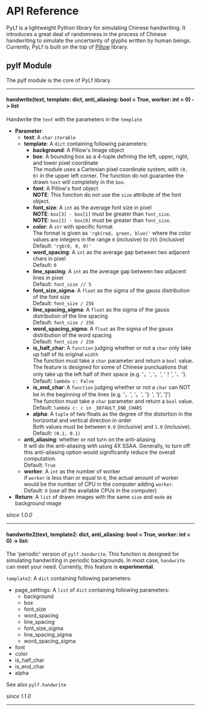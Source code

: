 # API Reference
PyLf is a lightweight Python library for simulating Chinese handwriting. It introduces a great deal of randomness in the
process of Chinese handwriting to simulate the uncertainty of glyphs written by human beings. Currently, PyLf is built 
on the top of [Pillow][Pillow-homepage] library.


## pylf Module
The pylf module is the core of PyLf library.


------------------------------------------------------------------------------------------------------------------------
#### handwrite(text, template: dict, anti_aliasing: bool = True, worker: int = 0) -> list
Handwrite the `text` with the parameters in the `template`
* **Parameter**:
    * **text**: A `char` `iterable`
    * **template**: A `dict` containing following parameters:
        * **background**: A Pillow's Image object
        * **box**: A bounding box as a 4-tuple defining the left, upper, right, and lower pixel coordinate  <br>
            The module uses a Cartesian pixel coordinate system, with `(0, 0)` in the upper left corner. The function do
            not guarantee the drawn `text` will completely in the `box`.
        * **font**: A Pillow's font object  <br>
            **NOTE**: This function do not use the `size` attribute of the font object.
        * **font_size**: A `int` as the average font size in pixel  <br>
            **NOTE**: `box[3] - box[1]` must be greater than `font_size`.  <br>
            **NOTE**: `box[2] - box[0]` must be greater than `font_size`.
        * **color**: A `str` with specific format  <br>
            The format is given as `'rgb(red, green, blue)'` where the color values are integers in the range `0`
            (inclusive) to `255` (inclusive)  <br>
            Default: `'rgb(0, 0, 0)'`
        * **word_spacing**: A `int` as the average gap between two adjacent chars in pixel  <br>
            Default: `0`
        * **line_spacing**: A `int` as the average gap between two adjacent lines in pixel  <br>
            Default: `font_size // 5`
        * **font_size_sigma**: A `float` as the sigma of the gauss distribution of the font size  <br>
            Default: `font_size / 256`
        * **line_spacing_sigma**: A `float` as the sigma of the gauss distribution of the line spacing  <br>
            Default: `font_size / 256`
        * **word_spacing_sigma**: A `float` as the sigma of the gauss distribution of the word spacing  <br>
            Default: `font_size / 256`
        * **is_half_char**: A `function` judging whether or not a `char` only take up half of its original `width`  <br>
            The function must take a `char` parameter and return a `bool` value. The feature is designed for some of
            Chinese punctuations that only take up the left half of their space (e.g. '，', '。', '！', '、').  <br>
            Default: `lambda c: False`
        * **is_end_char**: A `function` judging whether or not a `char` can NOT be in the beginning of the lines (e.g.
            '，', '。', '》', ')', ']')  <br>
            The function must take a `char` parameter and return a `bool` value.  <br>
            Default: `lambda c: c in _DEFAULT_END_CHARS`
        * **alpha**: A `tuple` of two floats as the degree of the distortion in the horizontal and vertical direction in
            order  <br>
            Both values must be between `0.0` (inclusive) and `1.0` (inclusive).  <br>
            Default: `(0.1, 0.1)`
    * **anti_aliasing**: whether or not turn on the anti-aliasing  <br>
        It will do the anti-aliasing with using 4X SSAA. Generally, to turn off this anti-aliasing option would
        significantly reduce the overall computation.  <br>
        Default: `True`
    * **worker**: A `int` as the number of worker  <br>
        if `worker` is less than or equal to `0`, the actual amount of worker would be the number of CPU in the computer
        adding `worker`.  <br>
        Default: `0` (use all the available CPUs in the computer)
* **Return**: A `list` of drawn images with the same `size` and `mode` as background image

_since 1.0.0_


------------------------------------------------------------------------------------------------------------------------
#### handwrite2(text, template2: dict, anti_aliasing: bool = True, worker: int = 0) -> list:
The 'periodic' version of `pylf.handwrite`. This function is designed for simulating handwriting in periodic
backgrounds. In most case, `handwrite` can meet your need. Currently, this feature is **experimental**.  

`template2`: A `dict` containing following parameters:
* page_settings: A `list` of `dict` containing following parameters:
    * background
    * box
    * font_size
    * word_spacing
    * line_spacing
    * font_size_sigma
    * line_spacing_sigma
    * word_spacing_sigma
* font
* color
* is_half_char
* is_end_char
* alpha

See also `pylf.handwrite`

_since 1.1.0_

------------------------------------------------------------------------------------------------------------------------


[Pillow-homepage]: https://python-pillow.org/
